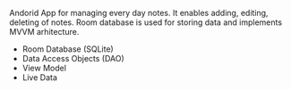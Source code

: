 Andorid App for managing every day notes. It enables adding, editing, deleting of notes.
Room database is used for storing data and implements MVVM arhitecture.
- Room Database (SQLite)
- Data Access Objects (DAO)
- View Model
- Live Data

